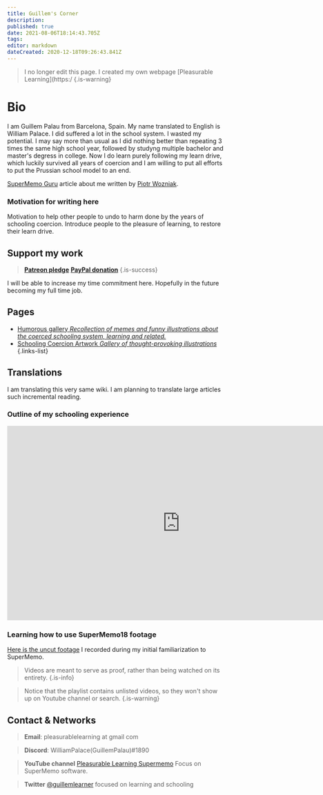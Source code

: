 ```yaml
---
title: Guillem's Corner
description: 
published: true
date: 2021-08-06T18:14:43.705Z
tags: 
editor: markdown
dateCreated: 2020-12-18T09:26:43.841Z
---
```


> I no longer edit this page. I created my own webpage [Pleasurable Learning](https:/
{.is-warning}


# Bio
I am Guillem Palau from Barcelona, Spain. My name translated to English is William Palace. I did suffered a lot in the school system. I wasted my potential. I may say more than usual as I did nothing better than repeating 3 times the same high school year, followed by studyng multiple bachelor and master's degress in college. Now I do learn purely following my learn drive, which luckily survived all years of coercion and I am willing to put all efforts to put the Prussian school model to an end.

[SuperMemo Guru](https://supermemo.guru/wiki/Guillem_Palau) article about me written by [Piotr Wozniak](https://supermemo.guru/wiki/Piotr_Wozniak).


### Motivation for writing here
 Motivation to help other people to undo to harm done by the years of schooling coercion. Introduce people to the pleasure of learning, to restore their learn drive.
 



## Support my work
> <b>[Patreon pledge](https://www.patreon.com/pleasurable_learning)</b>
<b><a href="https://www.paypal.com/paypalme/guillempalausalva">PayPal donation</a></b>
{.is-success}

I will be able to increase my time commitment here. Hopefully in the future becoming my full time job.

## Pages
- [<span style="color: black;" class="mdi mdi-message-arrow-right-outline mr-1"></span> Humorous gallery *Recollection of memes and funny illustrations about the coerced schooling system, learning and related.*](/en/blogs/guillem/schooling-system-humor)
- [<span style="color: black;" class="mdi mdi-message-arrow-right-outline mr-1"></span> Schooling Coercion Artwork *Gallery of thought-provoking illustrations*](/en/blogs/guillem/schooling-coercion-artwork)
{.links-list}


## Translations
I am translating this very same wiki. I am planning to translate large articles such incremental reading.





### Outline of my schooling experience


<iframe width="800" height="450" class="mt-4" src="https://www.youtube.com/embed/WzoEws4XPow" frameborder="0" allow="accelerometer; autoplay; clipboard-write; encrypted-media; gyroscope; picture-in-picture" allowfullscreen></iframe>


### Learning how to use SuperMemo18 footage
[Here is the uncut footage](
https://youtube.com/playlist?list=PLPw7ZTjtZfQYTXy4FuhJZBdQkNowSydbF) I recorded during my initial familiarization to SuperMemo.
> Videos are meant to serve as proof, rather than being watched on its entirety.
{.is-info}


> Notice that the playlist contains unlisted videos, so they won't show up on Youtube channel or search.
{.is-warning}



## Contact & Networks
> <b>Email</b>: pleasurablelearning at gmail com

> <b>Discord</b>: WilliamPalace(GuillemPalau)#1890

> <b>YouTube channel</b> [Pleasurable Learning Supermemo](https://www.youtube.com/channel/UCus-Fyf-I-Le1vS4tfZ_GlA) 
 Focus on SuperMemo software.


> <b>Twitter</b> [@guillemlearner](https://twitter.com/guillemlearner)
focused on learning and schooling

